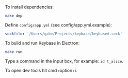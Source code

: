 To install dependencies:

```bash
make dep
```

Define `config/app.yml` (see config/app.yml.example):

```yaml
sockfile: '/Users/gabe/Projects/keybase/keybased.sock'
```

To build and run Keybase in Electron:

```bash
make run
```

Type a command in the input box, for example: `id t_alice`.


To open dev tools hit cmd+option+i.
